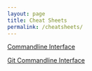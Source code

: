 ```yaml
---
layout: page
title: Cheat Sheets
permalink: /cheatsheets/
---
```


[Commandline Interface]({{site.url}}/cheatsheets/cli_cheatsheet.pdf)

[Git Commandline Interface]({{site.url}}/cheatsheets/git_cheat_sheet.pdf)
